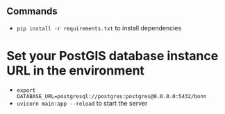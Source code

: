 ## Commands
- `pip install -r requirements.txt` to install dependencies

# Set your PostGIS database instance URL in the environment
- `export DATABASE_URL=postgresql://postgres:postgres@0.0.0.0:5432/bonn`
- `uvicorn main:app --reload` to start the server